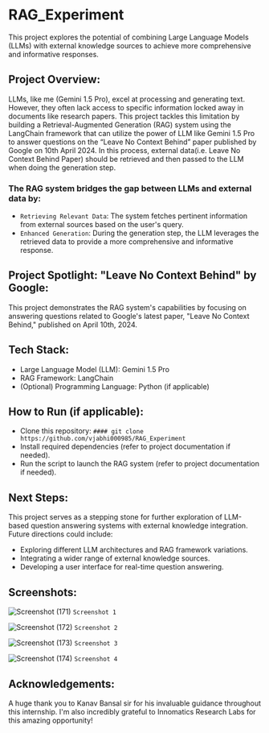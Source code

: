 # RAG_Experiment
This project explores the potential of combining Large Language Models (LLMs) with external knowledge sources to achieve more comprehensive and informative responses.

## Project Overview:
LLMs, like me (Gemini 1.5 Pro), excel at processing and generating text. However, they often lack access to specific information locked away in documents like research papers. This project tackles this limitation by building a Retrieval-Augmented Generation (RAG) system using the LangChain framework that can utilize the power of LLM like Gemini 1.5 Pro to answer questions on the “Leave No Context Behind” paper published by Google on 10th April 2024. In this process, external data(i.e. Leave No Context Behind Paper) should be retrieved and then passed to the LLM when doing the generation step.


### The RAG system bridges the gap between LLMs and external data by:
- `Retrieving Relevant Data`: The system fetches pertinent information from external sources based on the user's query.
- `Enhanced Generation`: During the generation step, the LLM leverages the retrieved data to provide a more comprehensive and informative response.

## Project Spotlight: "Leave No Context Behind" by Google:
This project demonstrates the RAG system's capabilities by focusing on answering questions related to Google's latest paper, "Leave No Context Behind," published on April 10th, 2024.

## Tech Stack:
- Large Language Model (LLM): Gemini 1.5 Pro
- RAG Framework: LangChain
- (Optional) Programming Language: Python (if applicable)

## How to Run (if applicable):
- Clone this repository: `#### git clone https://github.com/vjabhi000985/RAG_Experiment`
- Install required dependencies (refer to project documentation if needed).
- Run the script to launch the RAG system (refer to project documentation if needed).

## Next Steps:
This project serves as a stepping stone for further exploration of LLM-based question answering systems with external knowledge integration. Future directions could include:
- Exploring different LLM architectures and RAG framework variations.
- Integrating a wider range of external knowledge sources.
- Developing a user interface for real-time question answering.

## Screenshots:
![Screenshot (171)](https://github.com/vjabhi000985/RAG_Experiment/assets/46738718/3a08c16c-cb1b-49ab-9e7e-33d0285afdee)
`Screenshot 1`

![Screenshot (172)](https://github.com/vjabhi000985/RAG_Experiment/assets/46738718/3d973bcf-9f58-4f20-88ff-b3cb1699700f)
`Screenshot 2`

![Screenshot (173)](https://github.com/vjabhi000985/RAG_Experiment/assets/46738718/8191eeea-d02c-4838-9be7-374b20359059)
`Screenshot 3`

![Screenshot (174)](https://github.com/vjabhi000985/RAG_Experiment/assets/46738718/afa65367-0c2d-4399-a2ed-af75e69e6081)
`Screenshot 4`

## Acknowledgements:
A huge thank you to Kanav Bansal sir for his invaluable guidance throughout this internship. I'm also incredibly grateful to Innomatics Research Labs for this amazing opportunity!
